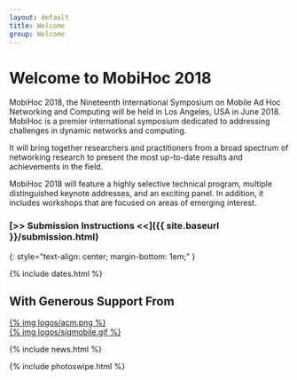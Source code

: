 ```yaml
---
layout: default
title: Welcome
group: Welcome
---
```


# Welcome to MobiHoc 2018

MobiHoc 2018, the Nineteenth International Symposium on Mobile Ad Hoc Networking and Computing will be held in Los Angeles, USA in June 2018.
MobiHoc is a premier international symposium dedicated to addressing challenges in dynamic networks and computing.

It will bring together researchers and practitioners from a broad spectrum of networking research to present the most up-to-date results and achievements in the field.

MobiHoc 2018 will feature a highly selective technical program, multiple distinguished keynote addresses, and an exciting panel.
In addition, it includes workshops that are focused on areas of emerging interest.

### [>> Submission Instructions <<]({{ site.baseurl }}/submission.html)
{: style="text-align: center; margin-bottom: 1em;" }


{% include dates.html %}

## With Generous Support From

<div class="sponsors">
  <div class="sponsor">
      <a href="https://www.acm.org">{% img logos/acm.png %}</a>
  </div>
  <div class="sponsor">
      <a href="https://www.sigmobile.org">{% img logos/sigmobile.gif %}</a>
  </div>
<!--
  <div class="sponsor">
    <a href="http://www.nsf.gov"><img src="images/logos/nsf.gif" /></a>
  </div>
  <div class="sponsor">
      <a href="https://sfb901.uni-paderborn.de"><img src="images/logos/sfb.png" /></a>
  </div>
  <div class="sponsor">
      <a href="http://www.dfg.de"><img style="max-height: 60px;" src="images/logos/dfg.png" /></a>
  </div>
  <div class="sponsor">
      <a href="http://www.hni.uni-paderborn.de"><img style="height: 40px;" src="images/logos/hni.png" /></a>
  </div>
  <div class="sponsor">
      <a href="http://www.uni-paderborn.de"><img src="images/logos/upb.png" /></a>
  </div>
  <div class="sponsor">
      <a href="http://www.ccs-labs.org"><img src="images/logos/ccs.png" /></a>
  </div>
-->
</div>

{% include news.html %}

{% include photoswipe.html %}
